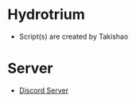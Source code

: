 # Hydrotrium
- Script(s) are created by Takishao

# Server
- [Discord Server](https://discord.gg/wB5WjRxfQW)
